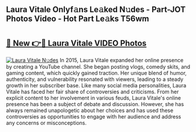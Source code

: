 ## Laura Vitale Onlyf𝚊ns Le𝚊ked N𝚞des - Part-JOT Photos Video - Hot Part Le𝚊ks T56wm

# <h2><a href="http://ab38270.deff.icu/?id=Laura+Vitale">🔗 New 👉🔴 Laura Vitale VIDEO Photos</a></h2>

[![Laura Vitale N𝚞des](https://i.imgur.com/rIISA9y.gif)](http://ab38270.deff.icu/?id=Laura+Vitale)
In 2015, Laura Vitale expanded her online presence by creating a YouTube channel. She began posting vlogs, comedy skits, and gaming content, which quickly gained traction. Her unique blend of humor, authenticity, and vulnerability resonated with viewers, leading to a steady growth in her subscriber base. Like many social media personalities, Laura Vitale has faced her fair share of controversies and criticisms. From her explicit content to her involvement in various feuds, Laura Vitale's online presence has been a subject of debate and discussion. However, she has always remained unapologetic about her choices and has used these controversies as opportunities to engage with her audience and address any concerns or misconceptions.
